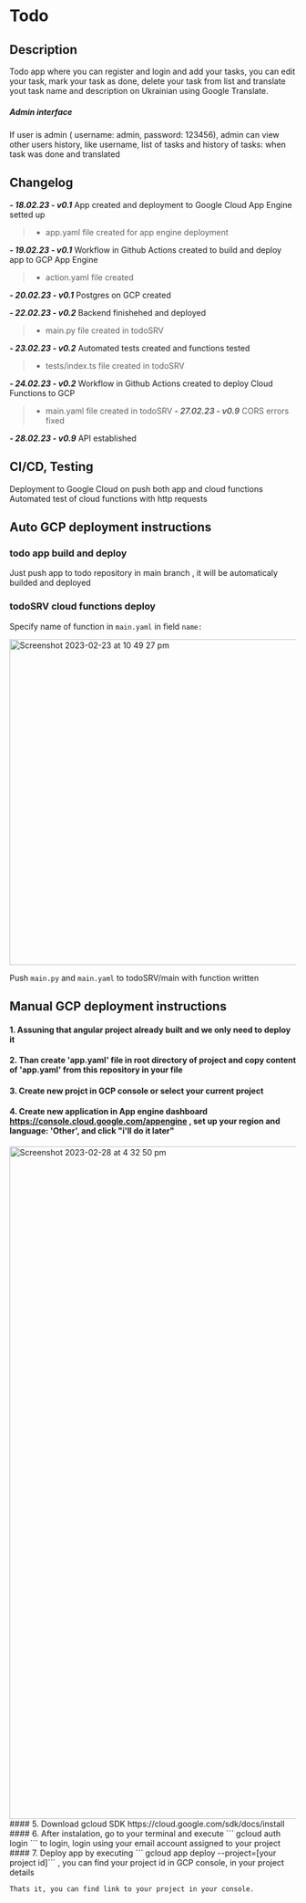 # Todo

## Description 
Todo app where you can register and login and add your tasks, you can edit your task, mark your task as done, delete your task from list and translate yout task name and description on Ukrainian using Google Translate.

##### Admin interface
If user is admin ( username: admin, password: 123456), admin can view other users history, like username, list of tasks and history of tasks: when task was done and translated

## Changelog
  ***-  18.02.23 - v0.1***  App created and deployment to Google Cloud App Engine setted up
      
  > + app.yaml file created for app engine deployment 
  
  ***-  19.02.23 - v0.1***  Workflow in Github Actions created to build and deploy app to GCP App Engine 
      
  > + action.yaml file created 
  
  ***-  20.02.23 - v0.1***  Postgres on GCP created
  
  ***-  22.02.23 - v0.2***  Backend finishehed and deployed
  
  >+ main.py file created in todoSRV
 
  ***-  23.02.23 - v0.2***  Automated tests created and functions tested
  
  >+ tests/index.ts file created in todoSRV
  
  ***-  24.02.23 - v0.2***  Workflow in Github Actions created to deploy Cloud Functions to GCP
  
  > + main.yaml file created in todoSRV
  ***- 27.02.23 - v0.9*** CORS errors fixed
  
  ***- 28.02.23 - v0.9*** API established
  
  
  
  
  
   

## CI/CD, Testing
  
   Deployment to Google Cloud on push both app and cloud functions 
   Automated test of cloud functions with http requests
   
## Auto GCP deployment instructions 

  ### todo app build and deploy 
  Just push app to todo repository in main branch , it will be automaticaly builded and deployed 
  
  ### todoSRV cloud functions deploy
  Specify name of function in ```main.yaml``` in field ```name:```
  
  <img width="571" alt="Screenshot 2023-02-23 at 10 49 27 pm" src="https://user-images.githubusercontent.com/71220725/221064962-065dfe99-76f4-4781-be5d-745f836babad.png">

  Push ```main.py``` and ```main.yaml``` to todoSRV/main with function written
   
## Manual GCP deployment instructions  


#### 1. Assuning that angular project already built and we only need to deploy it

#### 2. Than create 'app.yaml' file in root directory of project and copy content of 'app.yaml' from this repository in your file 
#### 3. Create new projct in GCP console or select your current project
#### 4. Create new application in App engine dashboard https://console.cloud.google.com/appengine , set up your region and language: 'Other', and click "i'll do it later"
<img width="1179" alt="Screenshot 2023-02-28 at 4 32 50 pm" src="https://user-images.githubusercontent.com/71220725/221763113-9d308a5b-05cf-43e9-8471-d67aa4eb4af1.png">
#### 5. Download gcloud SDK https://cloud.google.com/sdk/docs/install
#### 6. After instalation, go to your terminal and execute ``` gcloud auth login ``` to login, login using your email account assigned to your project
#### 7. Deploy app by executing ``` gcloud app deploy --project=[your project id]``` , you can find your project id in GCP console, in your project details

    Thats it, you can find link to your project in your console.
